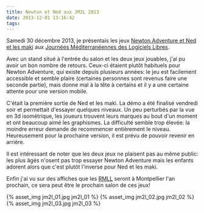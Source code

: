 ```yaml
---
title: Newton et Ned aux JM2L 2013 
date: 2013-12-01 13:16:42
tags:
---
```


Samedi 30 décembre 2013, je présentais les jeux [Newton Adventure et Ned et les maki](https://play.bci.im/) aux [Journées Méditerranéennes des Logiciels Libres](http://jm2l.linux-azur.org/).

Avec un stand situé à l'entrée du salon et les deux jeux jouables, j'ai pu avoir un bon nombre de retours. Ceux-ci étaient plutôt habituels pour Newton Adventure, qui existe depuis plusieurs années: le jeu est facilement accessible et semble plaire (certaines personnes sont revenus faire une seconde partie), mais donne mal à la tête à certains et il y a une certaine attente pour une version mobile.

C'était la première sortie de Ned et les maki. La démo a été finalisé vendredi soir et permettait d'essayer quelques niveaux. Un peu perturbés par la vue en 3d isométrique, les joueurs trouvent leurs marques au bout d'un moment et ont beaucoup aimé les graphismes. La difficulté semble trop élevée: la moindre erreur demande de recommencer entièrement le niveau. Heureusement pour la prochaine version, il est prévu de pouvoir revenir en arrière.

Il est intéressant de noter que les deux jeux ne plaisent pas au même public: les plus âgés n'osent pas trop essayer Newton Adventure mais les enfants adorent alors que c'est plutôt l'inverse pour Ned et les maki.

Enfin j'ai vu sur des affiches que les [RMLL](https://2014.rmll.info/) seront à Montpellier l'an prochain, ce sera peut être le prochain salon de ces jeux!

{% asset_img jm2l_01.jpg jm2l_01 %}
{% asset_img jm2l_02.jpg jm2l_02 %}
{% asset_img jm2l_03.jpg jm2l_03 %}